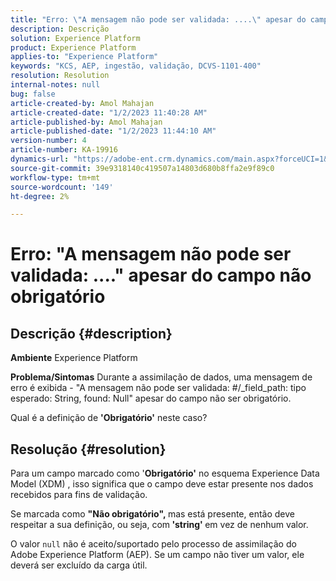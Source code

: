 ```yaml
---
title: "Erro: \"A mensagem não pode ser validada: ....\" apesar do campo não obrigatório"
description: Descrição
solution: Experience Platform
product: Experience Platform
applies-to: "Experience Platform"
keywords: "KCS, AEP, ingestão, validação, DCVS-1101-400"
resolution: Resolution
internal-notes: null
bug: false
article-created-by: Amol Mahajan
article-created-date: "1/2/2023 11:40:28 AM"
article-published-by: Amol Mahajan
article-published-date: "1/2/2023 11:44:10 AM"
version-number: 4
article-number: KA-19916
dynamics-url: "https://adobe-ent.crm.dynamics.com/main.aspx?forceUCI=1&pagetype=entityrecord&etn=knowledgearticle&id=bea9f53d-928a-ed11-81ac-6045bd006ce9"
source-git-commit: 39e9318140c419507a14803d680b8ffa2e9f89c0
workflow-type: tm+mt
source-wordcount: '149'
ht-degree: 2%

---
```


# Erro: &quot;A mensagem não pode ser validada: ....&quot; apesar do campo não obrigatório

## Descrição {#description}

<b>Ambiente</b>
Experience Platform


<b>Problema/Sintomas</b>
Durante a assimilação de dados, uma mensagem de erro é exibida - &quot;A mensagem não pode ser validada: #/_field_path: tipo esperado: String, found: Null&quot; apesar do campo não ser obrigatório.

Qual é a definição de <b>&#39;Obrigatório&#39;</b> neste caso?


## Resolução {#resolution}


Para um campo marcado como &#39;<b>Obrigatório&#39;</b> no esquema Experience Data Model (XDM) , isso significa que o campo deve estar presente nos dados recebidos para fins de validação.

Se marcada como <b>&quot;Não obrigatório&quot;, </b>mas está presente, então deve respeitar a sua definição, ou seja, com<b> &#39;string&#39; </b>em vez de nenhum valor.



O valor `null` não é aceito/suportado pelo processo de assimilação do Adobe Experience Platform (AEP). Se um campo não tiver um valor, ele deverá ser excluído da carga útil.
